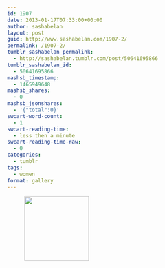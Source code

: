 ```yaml
---
id: 1907
date: 2013-01-17T07:33:00+00:00
author: sashabelan
layout: post
guid: http://www.sashabelan.com/1907-2/
permalink: /1907-2/
tumblr_sashabelan_permalink:
  - http://sashabelan.tumblr.com/post/50641695866
tumblr_sashabelan_id:
  - 50641695866
mashsb_timestamp:
  - 1465949648
mashsb_shares:
  - 0
mashsb_jsonshares:
  - '{"total":0}'
swcart-word-count:
  - 1
swcart-reading-time:
  - less then a minute
swcart-reading-time-raw:
  - 0
categories:
  - tumblr
tags:
  - women
format: gallery
---
```

<div id='gallery-231' class='gallery galleryid-1907 gallery-columns-3 gallery-size-thumbnail'>
  <figure class='gallery-item'> 
  
  <div class='gallery-icon landscape'>
    <a href='http://www.sashabelan.ru/1907-2/attachment/1908/'><img width="150" height="150" src="http://www.sashabelan.ru/wp-content/uploads/2013/01/tumblr_mmxpowiO8P1qarj97o1_1280-150x150.jpg" class="attachment-thumbnail size-thumbnail" alt="" srcset="http://www.sashabelan.ru/wp-content/uploads/2013/01/tumblr_mmxpowiO8P1qarj97o1_1280-150x150.jpg 150w, http://www.sashabelan.ru/wp-content/uploads/2013/01/tumblr_mmxpowiO8P1qarj97o1_1280-300x300.jpg 300w, http://www.sashabelan.ru/wp-content/uploads/2013/01/tumblr_mmxpowiO8P1qarj97o1_1280-230x230.jpg 230w, http://www.sashabelan.ru/wp-content/uploads/2013/01/tumblr_mmxpowiO8P1qarj97o1_1280-350x350.jpg 350w, http://www.sashabelan.ru/wp-content/uploads/2013/01/tumblr_mmxpowiO8P1qarj97o1_1280.jpg 604w" sizes="(max-width: 150px) 100vw, 150px" /></a>
  </div></figure>
</div>